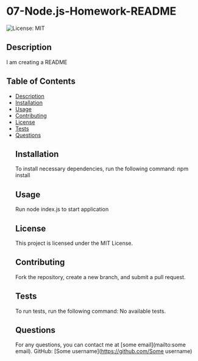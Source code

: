 # 07-Node.js-Homework-README
  ![License: MIT](https://img.shields.io/badge/License-MIT-green)
  ## Description
  I am creating a README
  ## Table of Contents
- [Description](#description)
- [Installation](#installation)
- [Usage](#usage)
- [Contributing](#contributing)
- [License](#license)
- [Tests](#tests)
- [Questions](#questions)
  ## Installation
  To install necessary dependencies, run the following command: 
  npm install
  ## Usage
  Run node index.js to start application
  ## License
  This project is licensed under the MIT License.
  ## Contributing
  Fork the repository, create a new branch, and submit a pull request.
  ## Tests
  To run tests, run the following command:
  No available tests.
  ## Questions
  For any questions, you can contact me at [some email](mailto:some email).
  GitHub: [Some username](https://github.com/Some username)
